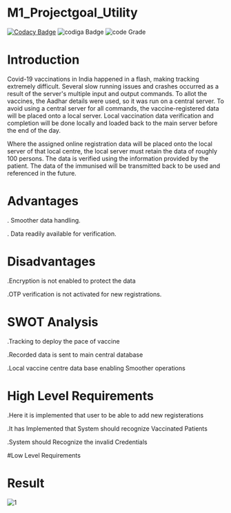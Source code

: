 # M1_Projectgoal_Utility
[![Codacy Badge](https://app.codacy.com/project/badge/Grade/9a57e7e31ce64df28ed4508822a167a2)](https://www.codacy.com/gh/japalavamshikrishna/M1_Projectgoal_Utility/dashboard?utm_source=github.com&amp;utm_medium=referral&amp;utm_content=japalavamshikrishna/M1_Projectgoal_Utility&amp;utm_campaign=Badge_Grade)
![codiga Badge](https://api.codiga.io/project/31566/score/svg)
![code Grade](https://api.codiga.io/project/31566/status/svg)
# Introduction
Covid-19 vaccinations in India happened in a flash, making tracking extremely difficult. Several slow running issues and crashes occurred as a result of the server's multiple input and output commands. To allot the vaccines, the Aadhar details were used, so it was run on a central server. To avoid using a central server for all commands, the vaccine-registered data will be placed onto a local server. Local vaccination data verification and completion will be done locally and loaded back to the main server before the end of the day.

Where the assigned online registration data will be placed onto the local server of that local centre, the local server must retain the data of roughly 100 persons. The data is verified using the information provided by the patient. The data of the immunised will be transmitted back to be used and referenced in the future.

# Advantages
. Smoother data handling.

. Data readily available for verification.

# Disadvantages

.Encryption is not enabled to protect the data

.OTP verification is not activated for new registrations.

# SWOT Analysis

.Tracking to deploy the pace of vaccine

.Recorded data is sent to main central database

.Local vaccine centre data base enabling Smoother operations

# High Level Requirements
.Here it is implemented that user to be able to add new registerations

.It has Implemented that System should recognize Vaccinated Patients

.System should Recognize the invalid Credentials

#Low Level Requirements

# Result

![1](https://user-images.githubusercontent.com/85923077/154794176-b5259c8f-f3ab-458c-b383-05f7ef00e4a0.jpg)


